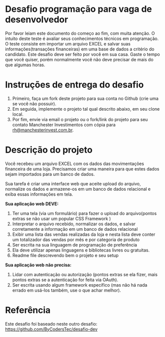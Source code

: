 # Desafio programação para vaga de desenvolvedor

Por favor leiam este documento do começo ao fim, com muita atenção.
O intuito deste teste é avaliar seus conhecimentos técnicos em programação.
O teste consiste em importar um arquivo EXCEL e salvar suas informações(transações financeiras) em uma base de dados a critério do candidato.
Este desafio deve ser feito por você em sua casa. Gaste o tempo que você quiser, porém normalmente você não deve precisar de mais do que algumas horas.

# Instruções de entrega do desafio

1. Primeiro, faça um fork deste projeto para sua conta no Github (crie uma se você não possuir).
2. Em seguida, implemente o projeto tal qual descrito abaixo, em seu clone local.
3. Por fim, envie via email o projeto ou o fork/link do projeto para seu contato Manchester Investimentos com cópia para rh@manchesterinvest.com.br.

# Descrição do projeto

Você recebeu um arquivo EXCEL com os dados das movimentações financeira de uma loja.
Precisamos criar uma maneira para que estes dados sejam importados para um banco de dados.

Sua tarefa é criar uma interface web que aceite upload do arquivo, normalize os dados e armazene-os em um banco de dados relacional e exiba essas informações em tela.

**Sua aplicação web DEVE:**

1. Ter uma tela (via um formulário) para fazer o upload do arquivo(pontos extras se não usar um popular CSS Framework )
2. Interpretar o arquivo recebido, normalizar os dados, e salvar corretamente a informação em um banco de dados relacional
3. Exibir uma lista das vendas realizadas da loja e nesta lista deve conter um totalizador das vendas por mês e por categoria de produto
4. Ser escrita na sua linguagem de programação de preferência
5. Ela deve utilizar apenas linguagens e bibliotecas livres ou gratuitas.
6. Readme file descrevendo bem o projeto e seu setup

**Sua aplicação web não precisa:**

1. Lidar com autenticação ou autorização (pontos extras se ela fizer, mais pontos extras se a autenticação for feita via OAuth).
2. Ser escrita usando algum framework específico (mas não há nada errado em usá-los também, use o que achar melhor).

# Referência

Este desafio foi baseado neste outro desafio: https://github.com/ByCodersTec/desafio-dev
